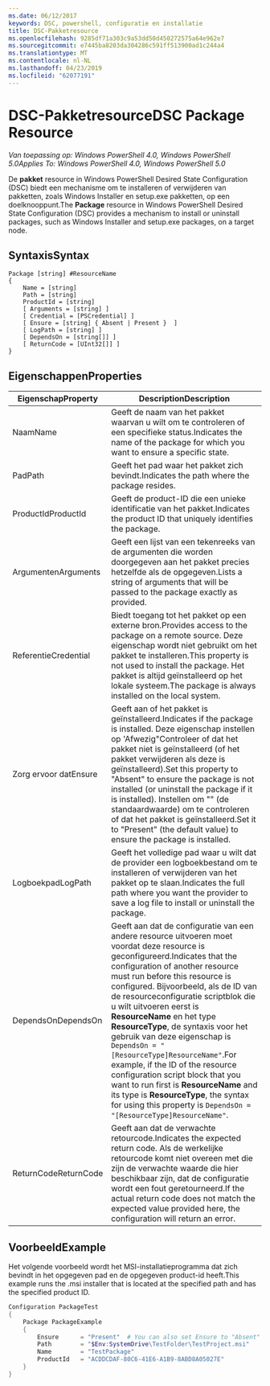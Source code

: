 ```yaml
---
ms.date: 06/12/2017
keywords: DSC, powershell, configuratie en installatie
title: DSC-Pakketresource
ms.openlocfilehash: 9285df71a303c9a53dd50d450272575a64e962e7
ms.sourcegitcommit: e7445ba8203da304286c591ff513900ad1c244a4
ms.translationtype: MT
ms.contentlocale: nl-NL
ms.lasthandoff: 04/23/2019
ms.locfileid: "62077191"
---
```

# <a name="dsc-package-resource"></a><span data-ttu-id="46dd7-103">DSC-Pakketresource</span><span class="sxs-lookup"><span data-stu-id="46dd7-103">DSC Package Resource</span></span>

<span data-ttu-id="46dd7-104">_Van toepassing op: Windows PowerShell 4.0, Windows PowerShell 5.0_</span><span class="sxs-lookup"><span data-stu-id="46dd7-104">_Applies To: Windows PowerShell 4.0, Windows PowerShell 5.0_</span></span>

<span data-ttu-id="46dd7-105">De **pakket** resource in Windows PowerShell Desired State Configuration (DSC) biedt een mechanisme om te installeren of verwijderen van pakketten, zoals Windows Installer en setup.exe pakketten, op een doelknooppunt.</span><span class="sxs-lookup"><span data-stu-id="46dd7-105">The **Package** resource in Windows PowerShell Desired State Configuration (DSC) provides a mechanism to install or uninstall packages, such as Windows Installer and setup.exe packages, on a target node.</span></span>

## <a name="syntax"></a><span data-ttu-id="46dd7-106">Syntaxis</span><span class="sxs-lookup"><span data-stu-id="46dd7-106">Syntax</span></span>

```
Package [string] #ResourceName
{
    Name = [string]
    Path = [string]
    ProductId = [string]
    [ Arguments = [string] ]
    [ Credential = [PSCredential] ]
    [ Ensure = [string] { Absent | Present }  ]
    [ LogPath = [string] ]
    [ DependsOn = [string[]] ]
    [ ReturnCode = [UInt32[]] ]
}
```

## <a name="properties"></a><span data-ttu-id="46dd7-107">Eigenschappen</span><span class="sxs-lookup"><span data-stu-id="46dd7-107">Properties</span></span>

| <span data-ttu-id="46dd7-108">Eigenschap</span><span class="sxs-lookup"><span data-stu-id="46dd7-108">Property</span></span> | <span data-ttu-id="46dd7-109">Description</span><span class="sxs-lookup"><span data-stu-id="46dd7-109">Description</span></span> |
| --- | --- |
| <span data-ttu-id="46dd7-110">Naam</span><span class="sxs-lookup"><span data-stu-id="46dd7-110">Name</span></span>| <span data-ttu-id="46dd7-111">Geeft de naam van het pakket waarvan u wilt om te controleren of een specifieke status.</span><span class="sxs-lookup"><span data-stu-id="46dd7-111">Indicates the name of the package for which you want to ensure a specific state.</span></span>|
| <span data-ttu-id="46dd7-112">Pad</span><span class="sxs-lookup"><span data-stu-id="46dd7-112">Path</span></span>| <span data-ttu-id="46dd7-113">Geeft het pad waar het pakket zich bevindt.</span><span class="sxs-lookup"><span data-stu-id="46dd7-113">Indicates the path where the package resides.</span></span>|
| <span data-ttu-id="46dd7-114">ProductId</span><span class="sxs-lookup"><span data-stu-id="46dd7-114">ProductId</span></span>| <span data-ttu-id="46dd7-115">Geeft de product-ID die een unieke identificatie van het pakket.</span><span class="sxs-lookup"><span data-stu-id="46dd7-115">Indicates the product ID that uniquely identifies the package.</span></span>|
| <span data-ttu-id="46dd7-116">Argumenten</span><span class="sxs-lookup"><span data-stu-id="46dd7-116">Arguments</span></span>| <span data-ttu-id="46dd7-117">Geeft een lijst van een tekenreeks van de argumenten die worden doorgegeven aan het pakket precies hetzelfde als de opgegeven.</span><span class="sxs-lookup"><span data-stu-id="46dd7-117">Lists a string of arguments that will be passed to the package exactly as provided.</span></span>|
| <span data-ttu-id="46dd7-118">Referentie</span><span class="sxs-lookup"><span data-stu-id="46dd7-118">Credential</span></span>| <span data-ttu-id="46dd7-119">Biedt toegang tot het pakket op een externe bron.</span><span class="sxs-lookup"><span data-stu-id="46dd7-119">Provides access to the package on a remote source.</span></span> <span data-ttu-id="46dd7-120">Deze eigenschap wordt niet gebruikt om het pakket te installeren.</span><span class="sxs-lookup"><span data-stu-id="46dd7-120">This property is not used to install the package.</span></span> <span data-ttu-id="46dd7-121">Het pakket is altijd geïnstalleerd op het lokale systeem.</span><span class="sxs-lookup"><span data-stu-id="46dd7-121">The package is always installed on the local system.</span></span>|
| <span data-ttu-id="46dd7-122">Zorg ervoor dat</span><span class="sxs-lookup"><span data-stu-id="46dd7-122">Ensure</span></span>| <span data-ttu-id="46dd7-123">Geeft aan of het pakket is geïnstalleerd.</span><span class="sxs-lookup"><span data-stu-id="46dd7-123">Indicates if the package is installed.</span></span> <span data-ttu-id="46dd7-124">Deze eigenschap instellen op 'Afwezig"Controleer of dat het pakket niet is geïnstalleerd (of het pakket verwijderen als deze is geïnstalleerd).</span><span class="sxs-lookup"><span data-stu-id="46dd7-124">Set this property to "Absent" to ensure the package is not installed (or uninstall the package if it is installed).</span></span> <span data-ttu-id="46dd7-125">Instellen om "" (de standaardwaarde) om te controleren of dat het pakket is geïnstalleerd.</span><span class="sxs-lookup"><span data-stu-id="46dd7-125">Set it to "Present" (the default value) to ensure the package is installed.</span></span>|
| <span data-ttu-id="46dd7-126">Logboekpad</span><span class="sxs-lookup"><span data-stu-id="46dd7-126">LogPath</span></span>| <span data-ttu-id="46dd7-127">Geeft het volledige pad waar u wilt dat de provider een logboekbestand om te installeren of verwijderen van het pakket op te slaan.</span><span class="sxs-lookup"><span data-stu-id="46dd7-127">Indicates the full path where you want the provider to save a log file to install or uninstall the package.</span></span>|
| <span data-ttu-id="46dd7-128">DependsOn</span><span class="sxs-lookup"><span data-stu-id="46dd7-128">DependsOn</span></span> | <span data-ttu-id="46dd7-129">Geeft aan dat de configuratie van een andere resource uitvoeren moet voordat deze resource is geconfigureerd.</span><span class="sxs-lookup"><span data-stu-id="46dd7-129">Indicates that the configuration of another resource must run before this resource is configured.</span></span> <span data-ttu-id="46dd7-130">Bijvoorbeeld, als de ID van de resourceconfiguratie scriptblok die u wilt uitvoeren eerst is **ResourceName** en het type **ResourceType**, de syntaxis voor het gebruik van deze eigenschap is `DependsOn = "[ResourceType]ResourceName"`.</span><span class="sxs-lookup"><span data-stu-id="46dd7-130">For example, if the ID of the resource configuration script block that you want to run first is **ResourceName** and its type is **ResourceType**, the syntax for using this property is `DependsOn = "[ResourceType]ResourceName"`.</span></span>|
| <span data-ttu-id="46dd7-131">ReturnCode</span><span class="sxs-lookup"><span data-stu-id="46dd7-131">ReturnCode</span></span>| <span data-ttu-id="46dd7-132">Geeft aan dat de verwachte retourcode.</span><span class="sxs-lookup"><span data-stu-id="46dd7-132">Indicates the expected return code.</span></span> <span data-ttu-id="46dd7-133">Als de werkelijke retourcode komt niet overeen met die zijn de verwachte waarde die hier beschikbaar zijn, dat de configuratie wordt een fout geretourneerd.</span><span class="sxs-lookup"><span data-stu-id="46dd7-133">If the actual return code does not match the expected value provided here, the configuration will return an error.</span></span>|

## <a name="example"></a><span data-ttu-id="46dd7-134">Voorbeeld</span><span class="sxs-lookup"><span data-stu-id="46dd7-134">Example</span></span>

<span data-ttu-id="46dd7-135">Het volgende voorbeeld wordt het MSI-installatieprogramma dat zich bevindt in het opgegeven pad en de opgegeven product-id heeft.</span><span class="sxs-lookup"><span data-stu-id="46dd7-135">This example runs the .msi installer that is located at the specified path and has the specified product ID.</span></span>

```powershell
Configuration PackageTest
{
    Package PackageExample
    {
        Ensure      = "Present"  # You can also set Ensure to "Absent"
        Path        = "$Env:SystemDrive\TestFolder\TestProject.msi"
        Name        = "TestPackage"
        ProductId   = "ACDDCDAF-80C6-41E6-A1B9-8ABD8A05027E"
    }
}
```